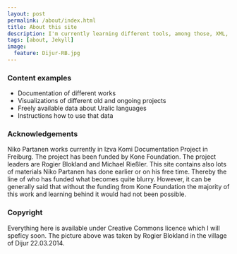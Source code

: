 ```yaml
---
layout: post
permalink: /about/index.html
title: About this site
description: I'm currently learning different tools, among those, XML, XSL, R, LaTeX, knitr and Perl. I keep track from different projects and their documentation with this site. For my real "work" see our project site.
tags: [about, Jekyll]
image:
  feature: Dijur-RB.jpg
---
```


### Content examples
* Documentation of different works
* Visualizations of different old and ongoing projects
* Freely available data about Uralic languages
* Instructions how to use that data

### Acknowledgements
Niko Partanen works currently in Izva Komi Documentation Project in Freiburg. The project has been funded by Kone Foundation. The project leaders are Rogier Blokland and Michael Rießler. This site contains also lots of materials Niko Partanen has done earlier or on his free time. Thereby the line of who has funded what becomes quite blurry. However, it can be generally said that without the funding from Kone Foundation the majority of this work and learning behind it would had not been possible.

### Copyright
Everything here is available under Creative Commons licence which I will speficy soon. The picture above was taken by Rogier Blokland in the village of Dijur 22.03.2014.